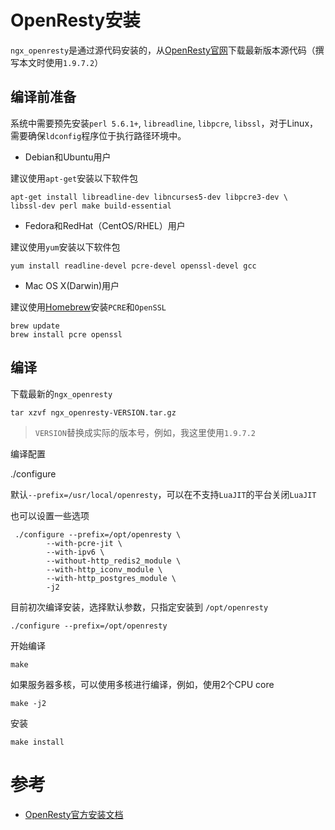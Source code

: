 # OpenResty安装

`ngx_openresty`是通过源代码安装的，从[OpenResty官网](http://openresty.org)下载最新版本源代码（撰写本文时使用`1.9.7.2`）

## 编译前准备

系统中需要预先安装`perl 5.6.1+`, `libreadline`, `libpcre`, `libssl`，对于Linux，需要确保`ldconfig`程序位于执行路径环境中。

* Debian和Ubuntu用户

建议使用`apt-get`安装以下软件包

    apt-get install libreadline-dev libncurses5-dev libpcre3-dev \
    libssl-dev perl make build-essential

* Fedora和RedHat（CentOS/RHEL）用户

建议使用`yum`安装以下软件包

    yum install readline-devel pcre-devel openssl-devel gcc

* Mac OS X(Darwin)用户

建议使用[Homebrew](http://mxcl.github.com/homebrew/)安装`PCRE`和`OpenSSL`

    brew update
    brew install pcre openssl

## 编译

下载最新的`ngx_openresty`

    tar xzvf ngx_openresty-VERSION.tar.gz

> `VERSION`替换成实际的版本号，例如，我这里使用`1.9.7.2`

编译配置

   ./configure

 默认`--prefix=/usr/local/openresty`，可以在不支持`LuaJIT`的平台关闭`LuaJIT`

 也可以设置一些选项

     ./configure --prefix=/opt/openresty \
            --with-pcre-jit \
            --with-ipv6 \
            --without-http_redis2_module \
            --with-http_iconv_module \
            --with-http_postgres_module \
            -j2

目前初次编译安装，选择默认参数，只指定安装到 `/opt/openresty`

    ./configure --prefix=/opt/openresty

开始编译

    make

如果服务器多核，可以使用多核进行编译，例如，使用2个CPU core

    make -j2

安装

    make install

# 参考

* [OpenResty官方安装文档](http://openresty.org)
